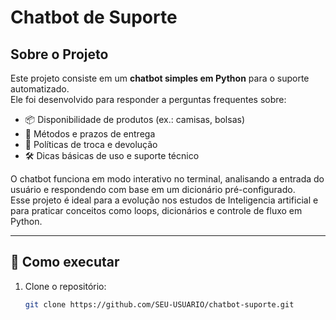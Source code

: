 # Chatbot de Suporte 


##  Sobre o Projeto

Este projeto consiste em um **chatbot simples em Python** para o suporte automatizado.  
Ele foi desenvolvido para responder a perguntas frequentes sobre:

- 📦 Disponibilidade de produtos (ex.: camisas, bolsas)
- 🚚 Métodos e prazos de entrega
- 🔄 Políticas de troca e devolução
- 🛠️ Dicas básicas de uso e suporte técnico

O chatbot funciona em modo interativo no terminal, analisando a entrada do usuário e respondendo com base em um dicionário pré-configurado.  
Esse projeto é ideal para a evolução nos estudos de Inteligencia artificial e para  praticar conceitos como loops, dicionários e controle de fluxo em Python.


---

## 🚀 Como executar

1. Clone o repositório:
   ```bash
   git clone https://github.com/SEU-USUARIO/chatbot-suporte.git
